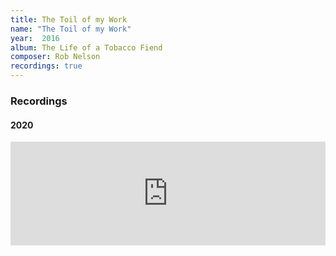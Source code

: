 ```yaml
---
title: The Toil of my Work
name: "The Toil of my Work"
year:  2016
album: The Life of a Tobacco Fiend
composer: Rob Nelson
recordings: true
---
```


<h3>Recordings</h3>

<h4>2020</h4>

<iframe width="100%" height="166" scrolling="no" frameborder="no" allow="autoplay" src="https://w.soundcloud.com/player/?url=https%3A//api.soundcloud.com/tracks/722376535&color=%23ff5500&auto_play=false&hide_related=false&show_comments=true&show_user=true&show_reposts=false&show_teaser=true"></iframe>

